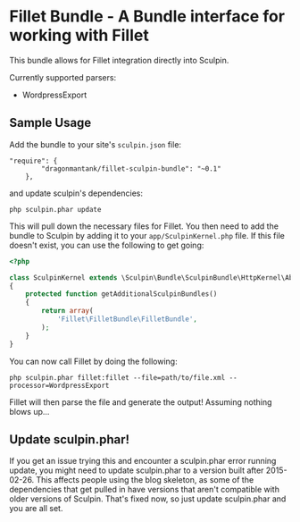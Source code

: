 # Fillet Bundle - A Bundle interface for working with Fillet

This bundle allows for Fillet integration directly into Sculpin. 

Currently supported parsers:
  - WordpressExport

## Sample Usage

Add the bundle to your site's `sculpin.json` file:

```
"require": {
        "dragonmantank/fillet-sculpin-bundle": "~0.1"
    },
```

and update sculpin's dependencies:

```
php sculpin.phar update
```

This will pull down the necessary files for Fillet. You then need to add the
bundle to Sculpin by adding it to your `app/SculpinKernel.php` file. If this
file doesn't exist, you can use the following to get going:

```php
<?php

class SculpinKernel extends \Sculpin\Bundle\SculpinBundle\HttpKernel\AbstractKernel
{
    protected function getAdditionalSculpinBundles()
    {
        return array(
            'Fillet\FilletBundle\FilletBundle',
        );
    }
}
```

You can now call Fillet by doing the following:

```
php sculpin.phar fillet:fillet --file=path/to/file.xml --processor=WordpressExport
```

Fillet will then parse the file and generate the output! Assuming nothing blows up...

## Update sculpin.phar!

If you get an issue trying this and encounter a sculpin.phar error running update, you might need to update sculpin.phar to a version built after 2015-02-26. This affects people using the blog skeleton, as some of the dependencies that get pulled in have versions that aren't compatible with older versions of Sculpin. That's fixed now, so just update sculpin.phar and you are all set.
